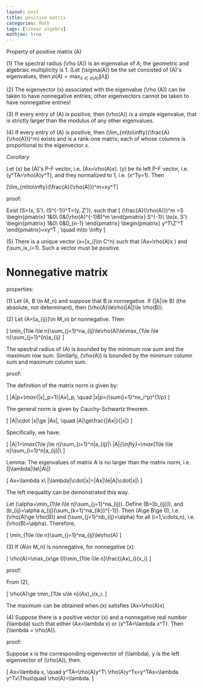 ```yaml
---
layout: post
title: positive matrix
categories: Math
tags: [linear algebra]
mathjax: true
---
```


Property of positive matrix \(A\)

<!--more-->

(1) The spectral radius \(\rho (A)\) is an eigenvalue of A; the geometric and algebraic multiplicity is 1. (Let \(\sigma(A)\) be the set consisted of \(A\)'s eigenvalues, then $\rho(A) = \max_{\lambda\in\sigma(A)}\|\lambda\|$)

(2) The eigenvector \(x\) associated with the eigenvalue \(\rho (A)\) can be taken to have nonnegative entries; other eigenvectors cannot be taken to have nonnegative entries!

(3) If every entry of \(A\) is positive, then \(\rho(A)\) is a simple eigenvalue, that is strictly larger than the modulus of any other eigenvalues.

(4) If every entry of \(A\) is positive, then \(\lim_{m\to\infty}(\frac{A}{\rho(A)})^m\) exists and is a rank-one matrix; each of whose columns is proportional to the eigenvector x.



*Corollary*

Let \(x\) be \(A\)'s P-F vector, i.e. \(Ax=\rho(A)x\). \(y\) be its left P-F vector, i.e.\(y^TA=\rho(A)y^T\), and they normalized to 1, i.e. \(x^Ty=1\). Then 

\[\lim_{m\to\infty}(\frac{A}{\rho(A)})^m=xy^T\] 

proof:

Exist \(S=(x, S'), (S^{-1})^T=(y, Z')\), such that 
\[
(\frac{A}{\rho(A)})^m =S
\begin{pmatrix}
1&0\\
0&(\rho(A)^{-1}B)^m
\end{pmatrix}
S^{-1}\\
\to(x, S')
\begin{pmatrix}
1&0\\
0&0_{n-1}
\end{pmatrix}
\begin{pmatrix}
y^T\\Z'^T
\end{pmatrix}=xy^T , \quad m\to \infty
\]

(5) There is a unique vector \(x=[x_i]\in C^n\) such that \(Ax=\rho(A)x \) and \(\sum_ix_i=1\). Such a vector must be positive.

# Nonnegative matrix

properties:

(1) Let \(A, B \in M_n\) and suppose that B is nonnegative. If \(\|A\|\le B\) (the absolute, not determinant), then \(\rho(A)\le\rho(\|A\|)\le \rho(B)\).

(2) Let \(A=[a_{ij}]\in M_n\) br nonnegative. Then 


\[
\min_{1\le i\le n}\sum_{j=1}^na_{ij}\le\rho(A)\le\max_{1\le i\le n}\sum_{j=1}^{n}a_{ij}
\]


The spectral radius of \(A\) is bounded by the minimum row sum and the maximum row sum. Similarly, \(\rho(A)\) is bounded by the minimum column sum and maximum column sum.

proof:

The definition of the matrix norm is given by:

\[
\|A\|_p=\max_{\|x\|_p=1}\|Ax\|_p, \quad \|x\|_p=(\sum_{i=1}^nx_i^p)^{1/p}
\]

The general norm is given by Cauchy-Schwartz theorem. 

\[
\|A\|\cdot \|x\|\ge \|Ax\|, \quad
\|A\|\ge\frac{\|Ax\|}{\|x\|}
\]

Specifically, we have:

\[
\|A\|_1=\max_{1\le j\le n}\sum_{i=1}^n|a_{ij}|\\
\|A\|_{\infty}=\max_{1\le i\le n}\sum_{i=1}^n|a_{ij}|\\
\]

Lemma: The eigenvalues of matrix A is no larger than the matrix norm, i.e. \(\|\lambda\|\le\\|A\\|\)

\[
Ax=\lambda x\\
|\lambda|\cdot\|x\|=\|Ax\|\le\|A\|\cdot\|x\|\\
\]

The left inequality can be demonstrated this way.

Let \(\alpha=\min_{1\le i\le n}\sum_{j=1}^na_{ij}\). Define \(B=[b_{ij}]\), and \(b_{ij}=\alpha a_{ij}(\sum_{k=1}^na_{ik})^{-1}\). Then \(A\ge B\ge 0\), i.e. \(\rho(A)\ge \rho(B)\) and \(\sum_{j=1}^nb_{ij}=\alpha\) for all \(i=1,\cdots,n\), i.e. \(\rho(B)=\alpha\). Therefore, 


\[
\min_{1\le i\le n}\sum_{j=1}^na_{ij}\le\rho(A)
\]

(3) If \(A\in M_n\) is nonnegative, for nonnegative \(x\):


\[
\rho(A)=\max_{x\ge 0}\min_{1\le i\le n}\frac{(Ax)_i}{x_i}
\]

proof:

From (2), 

\[
\rho(A)\ge \min_{1\le u\le n}(Ax)_i/x_i.
\]

The maximum can be obtained when \(x\) satisfies \(Ax=\rho(A)x\)

(4) Suppose there is a positive vector \(x\) and a nonnegative real number \(\lambda\) such that either \(Ax=\lambda x\) or \(x^TA=\lambda x^T\). Then \(\lambda = \rho(A)\).

proof: 

Suppose x is the corresponding eigenvector of \(\lambda\), y is the left eigenvector of \(\rho(A)\), then. 

\[
Ax=\lambda x, \quad y^TA=\rho(A)y^T\\
\rho(A)y^Tx=y^TAx=\lambda y^Tx\\Thus\quad \rho(A)=\lambda.
\]

